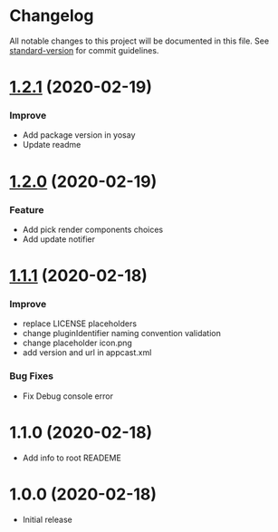 # Changelog

All notable changes to this project will be documented in this file. See [standard-version](https://github.com/conventional-changelog/standard-version) for commit guidelines.

<a name="1.2.1"></a>
# [1.2.1](https://github.com/FriendsOfHere/plugin-generator/compare/v1.2.1...v1.2.0) (2020-02-19)

### Improve

* Add package version in yosay
* Update readme


<a name="1.2.0"></a>
# [1.2.0](https://github.com/FriendsOfHere/plugin-generator/compare/v1.2.0...v1.1.1) (2020-02-19)

### Feature

* Add pick render components choices
* Add update notifier

<a name="1.1.1"></a>
# [1.1.1](https://github.com/FriendsOfHere/plugin-generator/compare/v1.1.0...v1.1.1) (2020-02-18)

### Improve

* replace LICENSE placeholders
* change pluginIdentifier naming convention validation
* change placeholder icon.png
* add version and url in appcast.xml

### Bug Fixes

* Fix Debug console error

<a name="1.1.0"></a>
# 1.1.0 (2020-02-18)

* Add info to root READEME

<a name="1.0.0"></a>
# 1.0.0 (2020-02-18)

* Initial release
